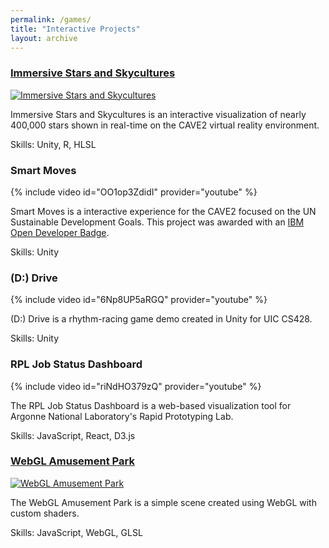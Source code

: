 ```yaml
---
permalink: /games/
title: "Interactive Projects"
layout: archive
---
```


### [Immersive Stars and Skycultures](https://halbry.github.io/CS528-Docs/)<br>
[![Immersive Stars and Skycultures][9]][10] 

[9]: https://halbry.github.io/personal-page/assets/images/imss-long.png
[10]: https://halbry.github.io/CS528-Docs/

Immersive Stars and Skycultures is an interactive visualization of nearly 400,000 stars shown in real-time on the CAVE2 virtual reality environment. 

Skills: Unity, R, HLSL

### Smart Moves
{% include video id="OO1op3ZdidI" provider="youtube" %}

Smart Moves is a interactive experience for the CAVE2 focused on the UN Sustainable Development Goals. This project was awarded with an [IBM Open Developer Badge](https://www.credly.com/badges/7a8edd33-ff1f-4b0c-b5d2-93db5dc56167/public_url).

Skills: Unity

### (D:) Drive
{% include video id="6Np8UP5aRGQ" provider="youtube" %}

(D:) Drive is a rhythm-racing game demo created in Unity for UIC CS428. 

Skills: Unity

### RPL Job Status Dashboard

{% include video id="riNdHO379zQ" provider="youtube" %}

The RPL Job Status Dashboard is a web-based visualization tool for Argonne National Laboratory's Rapid Prototyping Lab. 

Skills: JavaScript, React, D3.js

### [WebGL Amusement Park](https://halbry.github.io/webgl-park/ParkA4/index.html)<br>
[![WebGL Amusement Park][15]][16] 

[15]: https://halbry.github.io/personal-page/assets/images/webgl-long.png
[16]: https://halbry.github.io/webgl-park/ParkA4/index.html

The WebGL Amusement Park is a simple scene created using WebGL with custom shaders. 

Skills: JavaScript, WebGL, GLSL